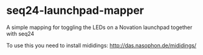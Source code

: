 seq24-launchpad-mapper
======================

A simple mapping for toggling the LEDs on a Novation launchpad together with seq24

To use this you need to install mididings: http://das.nasophon.de/mididings/

